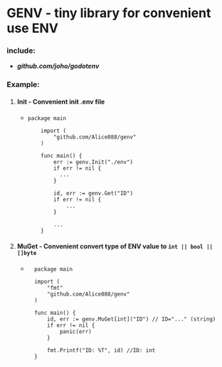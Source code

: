 # GENV - tiny library for convenient use ENV

### include:

- **_github.com/joho/godotenv_**

### Example:

1. #### Init - Convenient init .env file
   - ```golang
     package main
        
         import (
             "github.com/Alice088/genv"
         )
        
         func main() {
             err := genv.Init("./env")
             if err != nil {
               ...
             }
        
             id, err := genv.Get("ID")
             if err != nil {
                 ...
             }
            
             ...
         }

2. #### MuGet - Convenient convert type of ENV value to `int || bool || []byte`
   - ```golang
       package main
    
       import (
           "fmt"
           "github.com/Alice088/genv"
       )
    
       func main() {
           id, err := genv.MuGet[int]("ID") // ID="..." (string)
           if err != nil {
               panic(err)
           }
    
           fmt.Printf("ID: %T", id) //ID: int
       }